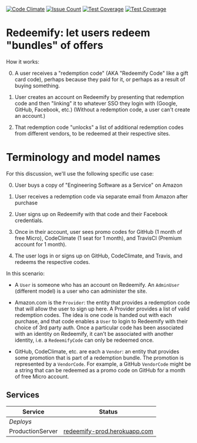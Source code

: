 [![Code Climate](https://codeclimate.com/github/alexander-kh/redeemify/badges/gpa.svg)](https://codeclimate.com/github/alexander-kh/redeemify)
[![Issue Count](https://codeclimate.com/github/alexander-kh/redeemify/badges/issue_count.svg)](https://codeclimate.com/github/alexander-kh/redeemify)
[![Test Coverage](https://codeclimate.com/github/strawberrycanyon/redeemify/badges/coverage.svg)](https://codeclimate.com/github/strawberrycanyon/redeemify/coverage)
[![Test Coverage](https://codeclimate.com/github/alexander-kh/redeemify/badges/coverage.svg)](https://codeclimate.com/github/alexander-kh/redeemify/coverage)

# Redeemify: let users redeem "bundles" of offers

How it works:

0. A user receives a "redemption code" (AKA "Redeemify Code" like a gift card code), perhaps
because they paid for it, or perhaps as a
result of buying something.  

0. User creates an account on Redeemify by presenting that redemption
code and then 
"linking" it to whatever SSO they login with (Google, GitHub, Facebook,
etc.)  (Without a redemption code, a user can't create an account.)

0. That redemption code "unlocks" a list of additional redemption codes
from different vendors, to be redeemed at their respective sites.

# Terminology and model names

For this discussion, we'll use the following specific use case:

0. User buys a copy of "Engineering Software as a
Service" on Amazon 

0. User receives a redemption code via separate email
from Amazon after purchase

0. User signs up on Redeemify with that code and their Facebook
credentials.  

0. Once in their account, user sees promo codes for 
GitHub (1 month of free Micro), CodeClimate (1 seat for 1 month), and
TravisCI (Premium account for 1 month).

0. The user logs in or signs up on GitHub, CodeClimate, and Travis, and
redeems the respective codes.

In this scenario:

* A `User` is someone who has an account on Redeemify. An `AdminUser`
(different model) is a user who can administer the site.

* Amazon.com is the `Provider`: the entity that provides a redemption
code that will allow the user to sign up here.  A Provider provides a
list of valid redemption codes.  The idea is one code is handed out with
each purchase, and that code enables a `User` to login to Redeemify with
their choice of 3rd party auth.  Once a particular code has been
associated with an identity on Redeemify, it can't be associated with
another identity, i.e. a `RedeemifyCode` can only be redeemed once.

* GitHub, CodeClimate, etc. are each a `Vendor`: an entity that provides
some promotion that is part of a redemption bundle.  The promotion is
represented by a `VendorCode`.  For example, a GitHub `VendorCode` might
be a string that can be redeemed as a promo code on GitHub for a month
of free Micro account.

## Services

 Service                 |  Status      |
|------------------------ | ----------------- |
|*Deploys*                |         |
| ProductionServer        | [redeemify-prod.herokuapp.com](http://redeemify-prod.herokuapp.com/)  |
